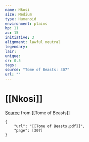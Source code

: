 ```yaml
---
name: Nkosi
size: Medium
type: Humanoid
environment: plains
hp: 11
ac: 15
initiative: 3
alignment: lawful neutral
legendary: 
lair: 
unique: 
cr: 0.5
tags: 
source: "Tome of Beasts: 307"
url: ""
---
```

# [[Nkosi]]

[Source](zotero://open-pdf/library/items/ULEQWHJM?page=307) from [[Tome of Beasts]]

```pdf
{
	"url": "[[Tome of Beasts.pdf]]",
	"page": [307]
}
```

